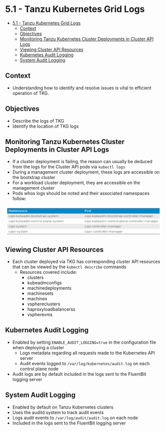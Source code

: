 # 5.1 - Tanzu Kubernetes Grid Logs

- [5.1 - Tanzu Kubernetes Grid Logs](#51---tanzu-kubernetes-grid-logs)
  - [Context](#context)
  - [Objectives](#objectives)
  - [Monitoring Tanzu Kubernetes Cluster  Deployments in Cluster API Logs](#monitoring-tanzu-kubernetes-cluster--deployments-in-cluster-api-logs)
  - [Viewing Cluster API Resources](#viewing-cluster-api-resources)
  - [Kubernetes Audit Logging](#kubernetes-audit-logging)
  - [System Audit Logging](#system-audit-logging)

## Context

- Understanding how to identify and resolve issues is vital to efficient operation of TKG.

## Objectives

- Describe the logs of TKG
- Identify the location of TKG logs

## Monitoring Tanzu Kubernetes Cluster  Deployments in Cluster API Logs

- If a cluster deployment is failing, the reason can usually be deduced from the logs for the Cluster API pods via `kubectl logs`
- During a management cluster deployment, these logs are accessible on the bootstrap cluster
- For a workload cluster deployment, they are accessible on the management cluster
- Pods whos logs should be noted and their associated namespaces follow:

![Untitled](img/capi-system-containers.png)

## Viewing Cluster API Resources

- Each cluster deployed via TKG has corresponding cluster API resources that can be viewed by the `kubectl describe` commands
  - Resources covered include:
    - clusters
    - kubeadmconfigs
    - machinedeployments
    - machinesets
    - machines
    - vsphereclusters
    - haproxyloadbalancerss
    - vspherevms

## Kubernetes Audit Logging

- Enabled by setting `ENABLE_AUDIT_LOGGING=true` in the configuration file when deploying a cluster
  - Logs metadata regarding all requests made to the Kubernetes API server
  - Audit events logged to `/var/log/kubernetes/audit.log` on each control plane node
- Audit logs are by default included in the logs sent to the FluentBit logging server

## System Audit Logging

- Enabled by default on Tanzu Kubernetes clusters
- Uses the auditd system to track audit events
- Logs audit events to `/var/log/audit/audit.log` on each node
- Included in the logs sent to the FluentBit logging server
